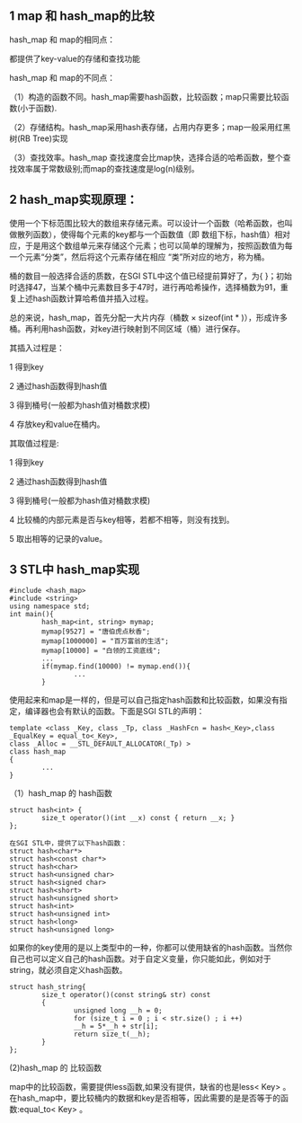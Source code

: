 1 map 和 hash_map的比较
---
hash_map 和 map的相同点：

  都提供了key-value的存储和查找功能
  
hash_map 和 map的不同点：

  （1）构造的函数不同。hash_map需要hash函数，比较函数；map只需要比较函数(小于函数).
  
  （2）存储结构。hash_map采用hash表存储，占用内存更多；map一般采用红黑树(RB Tree)实现
  
  （3）查找效率。hash_map 查找速度会比map快，选择合适的哈希函数，整个查找效率属于常数级别;而map的查找速度是log(n)级别。
  
 2 hash_map实现原理：
 ---
使用一个下标范围比较大的数组来存储元素。可以设计一个函数（哈希函数，也叫做散列函数），使得每个元素的key都与一个函数值（即 数组下标，hash值）相对应，于是用这个数组单元来存储这个元素；也可以简单的理解为，按照函数值为每一个元素“分类”，然后将这个元素存储在相应 “类”所对应的地方，称为桶。

桶的数目一般选择合适的质数，在SGI STL中这个值已经提前算好了，为{ }；初始时选择47，当某个桶中元素数目多于47时，进行再哈希操作，选择桶数为91，重复上述hash函数计算哈希值并插入过程。


 总的来说，hash_map，首先分配一大片内存（桶数 × sizeof(int * )），形成许多桶。再利用hash函数，对key进行映射到不同区域（桶）进行保存。
 
 其插入过程是：

  1 得到key

  2 通过hash函数得到hash值

  3 得到桶号(一般都为hash值对桶数求模)

  4 存放key和value在桶内。

  其取值过程是:

  1 得到key

  2 通过hash函数得到hash值

  3 得到桶号(一般都为hash值对桶数求模)

  4 比较桶的内部元素是否与key相等，若都不相等，则没有找到。

  5 取出相等的记录的value。

3 STL中 hash_map实现
---
```
#include <hash_map>
#include <string>
using namespace std;
int main(){
        hash_map<int, string> mymap;
        mymap[9527] = "唐伯虎点秋香";
        mymap[1000000] = "百万富翁的生活";
        mymap[10000] = "白领的工资底线";
        ...
        if(mymap.find(10000) != mymap.end()){
                ...
        }
```
使用起来和map是一样的，但是可以自己指定hash函数和比较函数，如果没有指定，编译器也会有默认的函数。下面是SGI STL的声明：
```
template <class _Key, class _Tp, class _HashFcn = hash<_Key>,class _EqualKey = equal_to<_Key>,
class _Alloc = __STL_DEFAULT_ALLOCATOR(_Tp) >
class hash_map
{
        ...
}
```
（1）hash_map 的 hash函数
```
struct hash<int> {
        size_t operator()(int __x) const { return __x; }
};

在SGI STL中，提供了以下hash函数：
struct hash<char*>
struct hash<const char*>
struct hash<char> 
struct hash<unsigned char> 
struct hash<signed char>
struct hash<short>
struct hash<unsigned short> 
struct hash<int> 
struct hash<unsigned int>
struct hash<long> 
struct hash<unsigned long>
```
如果你的key使用的是以上类型中的一种，你都可以使用缺省的hash函数。当然你自己也可以定义自己的hash函数。对于自定义变量，你只能如此，例如对于string，就必须自定义hash函数。
```
struct hash_string{
        size_t operator()(const string& str) const
        {
                unsigned long __h = 0;
                for (size_t i = 0 ; i < str.size() ; i ++)
                __h = 5*__h + str[i];
                return size_t(__h);
        }
};

```
(2)hash_map 的 比较函数

map中的比较函数，需要提供less函数,如果没有提供，缺省的也是less< Key> 。在hash_map中，要比较桶内的数据和key是否相等，因此需要的是是否等于的函数:equal_to< Key> 。
